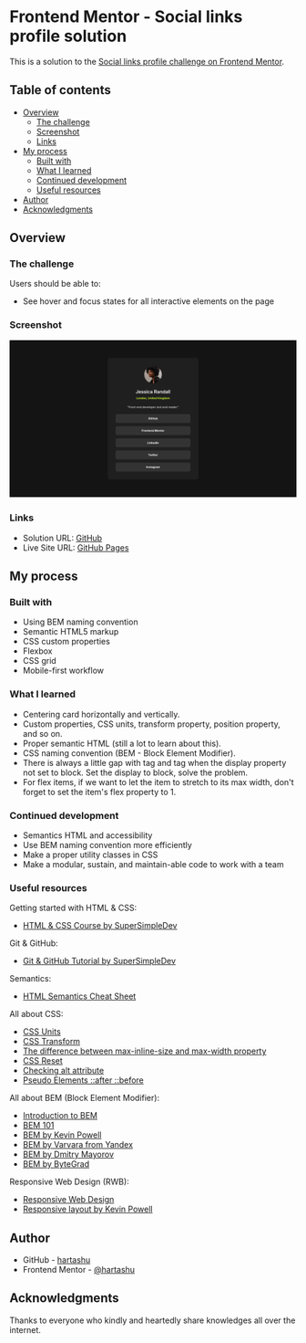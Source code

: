 # Frontend Mentor - Social links profile solution

This is a solution to the [Social links profile challenge on Frontend Mentor](https://www.frontendmentor.io/challenges/social-links-profile-UG32l9m6dQ).

## Table of contents

- [Overview](#overview)
  - [The challenge](#the-challenge)
  - [Screenshot](#screenshot)
  - [Links](#links)
- [My process](#my-process)
  - [Built with](#built-with)
  - [What I learned](#what-i-learned)
  - [Continued development](#continued-development)
  - [Useful resources](#useful-resources)
- [Author](#author)
- [Acknowledgments](#acknowledgments)

## Overview

### The challenge

Users should be able to:

- See hover and focus states for all interactive elements on the page

### Screenshot

![Design preview for the Social links profile coding challenge](./screenshot.jpg)

### Links

- Solution URL: [GitHub](https://github.com/hartashu/social-links-profile)
- Live Site URL: [GitHub Pages](https://hartashu.github.io/social-links-profile/)

## My process

### Built with

- Using BEM naming convention
- Semantic HTML5 markup
- CSS custom properties
- Flexbox
- CSS grid
- Mobile-first workflow

### What I learned

- Centering card horizontally and vertically.
- Custom properties, CSS units, transform property, position property, and so on.
- Proper semantic HTML (still a lot to learn about this).
- CSS naming convention (BEM - Block Element Modifier).
- There is always a little gap with  tag and  tag when the display property not set to block. Set the display to block, solve the problem.
- For flex items, if we want to let the item to stretch to its max width, don't forget to set the item's flex property to 1.

### Continued development

- Semantics HTML and accessibility
- Use BEM naming convention more efficiently
- Make a proper utility classes in CSS
- Make a modular, sustain, and maintain-able code to work with a team

### Useful resources

Getting started with HTML & CSS:
- [HTML & CSS Course by SuperSimpleDev](https://youtu.be/G3e-cpL7ofc?si=4xxA1hw_5mU_9-aX)

Git & GitHub:
- [Git & GitHub Tutorial by SuperSimpleDev](https://youtu.be/hrTQipWp6co?si=HIO_1gWZHOGBGxDH)

Semantics:
- [HTML Semantics Cheat Sheet](https://learntheweb.courses/topics/html-semantics-cheat-sheet/)

All about CSS:
- [CSS Units](https://youtu.be/-GR52czEd-0?si=qHL5x0IH4GpsBNtq)
- [CSS Transform](https://youtu.be/rzD-cPhq02E?si=MpCFcO-d6k9C4QKo)
- [The difference between max-inline-size and max-width property](https://css-tricks.com/almanac/properties/m/max-inline-size/)
- [CSS Reset](https://www.joshwcomeau.com/css/custom-css-reset/)
- [Checking alt attribute](https://www.kevinpowell.co/article/a-cool-trick-for-checking-for-alt-attribute/)
- [Pseudo Elements ::after ::before](https://youtu.be/OtBpgtqrjyo?si=2codHb-Km9fPA6fF)

All about BEM (Block Element Modifier):
- [Introduction to BEM](https://getbem.com/introduction/)
- [BEM 101](https://css-tricks.com/bem-101/)
- [BEM by Kevin Powell](https://youtu.be/SLjHSVwXYq4?si=owKeN-KRLNifBy99)
- [BEM by Varvara from Yandex](https://www.smashingmagazine.com/2012/04/a-new-front-end-methodology-bem/#comments-a-new-front-end-methodology-bem)
- [BEM by Dmitry Mayorov](https://youtu.be/YktyUS1Aeo0?si=ompbeUgOETzVQQfi)
- [BEM by ByteGrad](https://youtu.be/N1TYlM0GA5E?si=1O5rcY3AEgqLvQch)

Responsive Web Design (RWB):
- [Responsive Web Design](https://developer.mozilla.org/en-US/docs/Learn/CSS/CSS_layout/Responsive_Design)
- [Responsive layout by Kevin Powell](https://courses.kevinpowell.co/conquering-responsive-layouts)

## Author

- GitHub - [hartashu](https://github.com/hartashu)
- Frontend Mentor - [@hartashu](https://www.frontendmentor.io/profile/hartashu)

## Acknowledgments

Thanks to everyone who kindly and heartedly share knowledges all over the internet.